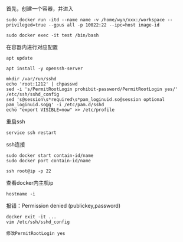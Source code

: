 首先，创建一个容器，并进入

```
sudo docker run -itd --name name -v /home/wyn/xxx:/workspace --privileged=true --gpus all -p 10022:22 --ipc=host image-id

sudo docker exec -it test /bin/bash
```

在容器内进行对应配置

```
apt update

apt install -y openssh-server

mkdir /var/run/sshd
echo 'root:1212' | chpasswd
sed -i 's/PermitRootLogin prohibit-password/PermitRootLogin yes/' /etc/ssh/sshd_config
sed 's@session\s*required\s*pam_loginuid.so@session optional pam_loginuid.so@g' -i /etc/pam.d/sshd
echo "export VISIBLE=now" >> /etc/profile
```

重启ssh

```
service ssh restart
```

ssh连接

```
sudo docker start contain-id/name
sudo docker port contain-id/name

ssh root@ip -p 22
```



查看docker内主机ip

```
hostname -i
```

报错：Permission denied (publickey,password)

```
docker exit -it ...
vim /etc/ssh/sshd_config

修改PermitRootLogin yes
```

